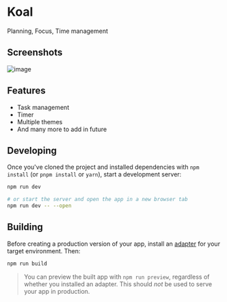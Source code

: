 # Koal

Planning, Focus, Time management

## Screenshots

![image](https://user-images.githubusercontent.com/47036679/148787325-801e92d7-024c-4d39-afc6-23d68783cdf6.png)

## Features

- Task management
- Timer
- Multiple themes
- And many more to add in future

## Developing

Once you've cloned the project and installed dependencies with `npm install` (or `pnpm install` or `yarn`), start a development server:

```bash
npm run dev

# or start the server and open the app in a new browser tab
npm run dev -- --open
```

## Building

Before creating a production version of your app, install an [adapter](https://kit.svelte.dev/docs#adapters) for your target environment. Then:

```bash
npm run build
```

> You can preview the built app with `npm run preview`, regardless of whether you installed an adapter. This should _not_ be used to serve your app in production.
